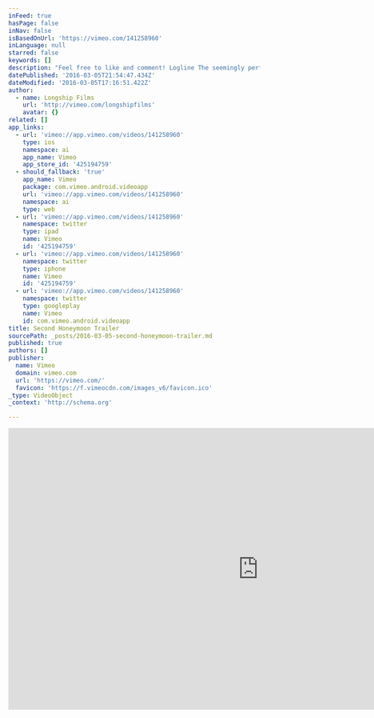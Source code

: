 ```yaml
---
inFeed: true
hasPage: false
inNav: false
isBasedOnUrl: 'https://vimeo.com/141258960'
inLanguage: null
starred: false
keywords: []
description: "Feel free to like and comment! Logline The seemingly perfect honeymoon of two newlyweds is disrupted by the memories of another, similar holiday. Short Synopsis Newlyweds Jesper and Agnes are spending their honeymoon at the beautiful lakeside home of Jesper's uncle Harry, deep in sun-drenched Portugal."
datePublished: '2016-03-05T21:54:47.434Z'
dateModified: '2016-03-05T17:16:51.422Z'
author:
  - name: Longship Films
    url: 'http://vimeo.com/longshipfilms'
    avatar: {}
related: []
app_links:
  - url: 'vimeo://app.vimeo.com/videos/141258960'
    type: ios
    namespace: ai
    app_name: Vimeo
    app_store_id: '425194759'
  - should_fallback: 'true'
    app_name: Vimeo
    package: com.vimeo.android.videoapp
    url: 'vimeo://app.vimeo.com/videos/141258960'
    namespace: ai
    type: web
  - url: 'vimeo://app.vimeo.com/videos/141258960'
    namespace: twitter
    type: ipad
    name: Vimeo
    id: '425194759'
  - url: 'vimeo://app.vimeo.com/videos/141258960'
    namespace: twitter
    type: iphone
    name: Vimeo
    id: '425194759'
  - url: 'vimeo://app.vimeo.com/videos/141258960'
    namespace: twitter
    type: googleplay
    name: Vimeo
    id: com.vimeo.android.videoapp
title: Second Honeymoon Trailer
sourcePath: _posts/2016-03-05-second-honeymoon-trailer.md
published: true
authors: []
publisher:
  name: Vimeo
  domain: vimeo.com
  url: 'https://vimeo.com/'
  favicon: 'https://f.vimeocdn.com/images_v6/favicon.ico'
_type: VideoObject
_context: 'http://schema.org'

---
```

<iframe src="https://cdn.embedly.com/widgets/media.html?src=https%3A%2F%2Fplayer.vimeo.com%2Fvideo%2F141258960&amp;url=https%3A%2F%2Fvimeo.com%2F141258960&amp;image=http%3A%2F%2Fi.vimeocdn.com%2Fvideo%2F538209109_1280.jpg&amp;key=b7d04c9b404c499eba89ee7072e1c4f7&amp;type=text%2Fhtml&amp;schema=vimeo" width="1000" height="563" scrolling="no" frameborder="0" allowfullscreen="allowfullscreen" style=""></iframe>